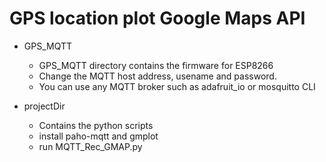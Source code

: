 # GPS location plot Google Maps API

- GPS_MQTT 
    - GPS_MQTT directory contains the firmware for ESP8266
    - Change the MQTT host address, usename and password.
    - You can use any MQTT broker such as adafruit_io or mosquitto CLI

- projectDir
    - Contains the python scripts 
    - install paho-mqtt and gmplot
    - run MQTT_Rec_GMAP.py
